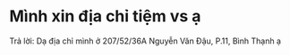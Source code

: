 # Mình xin địa chỉ tiệm vs ạ

Trả lời: Dạ địa chỉ mình ở 207/52/36A Nguyễn Văn Đậu, P.11, Bình Thạnh ạ